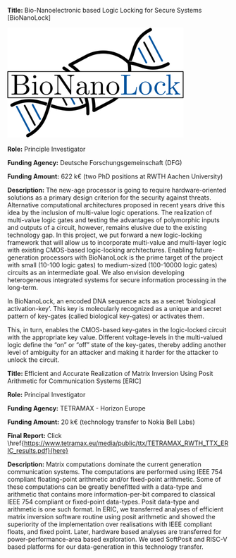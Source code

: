 **Title:** Bio-Nanoelectronic based Logic Locking for Secure Systems [BioNanoLock]

![BioNanoLock](assets/css/BioNanoLock-Logo.png)

**Role:** Principle Investigator

**Funding Agency:** Deutsche Forschungsgemeinschaft (DFG) 

**Funding Amount:** 622 k€ (two PhD positions at RWTH Aachen University)

**Description:** The new-age processor is going to require hardware-oriented solutions as a primary design criterion for the security against threats. Alternative computational architectures proposed in recent years drive this idea by the inclusion of multi-value logic operations. The realization of multi-value logic gates and testing the advantages of polymorphic inputs and outputs of a circuit, however, remains elusive due to the existing technology gap. In this project, we put forward a new logic-locking framework that will allow us to incorporate multi-value and multi-layer logic with existing CMOS-based logic-locking architectures. Enabling future-generation processors with BioNanoLock is the prime target of the project with small (10-100 logic gates) to medium-sized (100-10000 logic gates) circuits as an intermediate goal. We also envision developing heterogeneous integrated systems for secure information processing in the long-term.

In BioNanoLock, an encoded DNA sequence acts as a secret ‘biological activation-key’. This key is molecularly recognized as a unique and secret pattern of key-gates (called biological key-gates) or activates them.

This, in turn, enables the CMOS-based key-gates in the logic-locked circuit with the appropriate key value. Different voltage-levels in the multi-valued logic define the “on” or “off” state of the key-gates, thereby adding another level of ambiguity for an attacker and making it harder for the attacker to unlock the circuit.

**Title:** Efficient and Accurate Realization of Matrix Inversion Using Posit Arithmetic for Communication Systems [ERIC]

**Role:** Principal Investigator 

**Funding Agency:** TETRAMAX - Horizon Europe

**Funding Amount:** 20 k€ (technology transfer to Nokia Bell Labs)

**Final Report:** Click \href{https://www.tetramax.eu/media/public/ttx/TETRAMAX_RWTH_TTX_ERIC_results.pdf}{here}

**Description:** Matrix computations dominate the current generation communication systems. The computations are performed using IEEE 754 compliant floating-point arithmetic and/or fixed-point arithmetic. Some of these computations can be greatly benefitted with a data-type and arithmetic that contains more information-per-bit compared to classical IEEE 754 compliant or fixed-point data-types. Posit data-type and arithmetic is one such format. In ERIC, we transferred analyses of efficient matrix inversion software routine using posit arithmetic and showed the superiority of the implementation over realisations with IEEE compliant floats, and fixed point. Later, hardware based analyses are transferred for power-performance-area based exploration. We used SoftPosit and RISC-V based platforms for our data-generation in this technology transfer.
